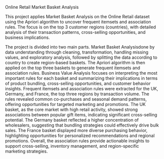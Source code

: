 Online Retail Market Basket Analysis

This project applies Market Basket Analysis on the Online Retail dataset using the Apriori algorithm to uncover frequent itemsets and association rules. The focus is on the top 3 customer regions (countries), with detailed analysis of their transaction patterns, cross-selling opportunities, and business implications.

The project is divided into two main parts. Market Basket Analysisdone by data understanding through cleaning, transformation, handling missing values, and exploratory analysis, followed by splitting the data according to country to create region-based baskets. The Apriori algorithm is then applied on the top three baskets to generate frequent itemsets and association rules. Business Value Analysis focuses on interpreting the most important rules for each basket and summarizing their implications in terms of product bundling, cross-selling opportunities, and customer behavior insights.
Frequent itemsets and association rules were extracted for the UK, Germany, and France, the top three regions by transaction volume. The rules revealed common co-purchases and seasonal demand patterns, offering opportunities for targeted marketing and promotions. The UK basket, as the core market with high retail activity, showed strong associations between popular gift items, indicating significant cross-selling potential. The Germany basket reflected a higher concentration of wholesalers, suggesting that bundling strategies could effectively drive bulk sales. The France basket displayed more diverse purchasing behavior, highlighting opportunities for personalized recommendations and regional promotions. Overall, the association rules provide actionable insights to support cross-selling, inventory management, and region-specific marketing strategies.

